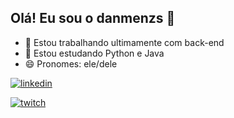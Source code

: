 ## Olá! Eu sou o danmenzs 🤘

- 🔭 Estou trabalhando ultimamente com back-end
- 🌱 Estou estudando Python e Java
- 😄 Pronomes: ele/dele

[![linkedin](https://img.shields.io/badge/LinkedIn-0077B5?style=for-the-badge&logo=linkedin&logoColor=white)](https://www.linkedin.com/in/daniel-menzs/)

[![twitch](https://img.shields.io/badge/Twitch-9146FF?style=for-the-badge&logo=twitch&logoColor=white)](https://www.twitch.tv/dan_menzs)